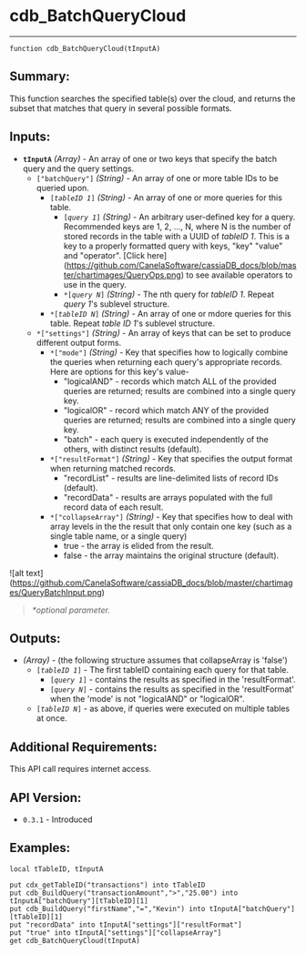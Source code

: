 # cdb_BatchQueryCloud
---
```
function cdb_BatchQueryCloud(tInputA)
```
## Summary:
This function searches the specified table(s) over the cloud, and returns the subset that matches that query in several possible formats.

## Inputs:
* **`tInputA`** *(Array)* - An array of one or two keys that specify the batch query and the query settings.
	* `["batchQuery"]` *(String)* - An array of one or more table IDs to be queried upon.
  		* `[`*`tableID 1`*`]` *(String)* - An array of one or more queries for this table.
  			* `[`*`query 1`*`]` *(String)* - An arbitrary user-defined key for a query. Recommended keys are 1, 2, ..., N, where N is the number of stored records in the table with a UUID of *tableID 1*. This is a key to a properly formatted query with keys, "key" "value" and "operator". [Click here] (https://github.com/CanelaSoftware/cassiaDB_docs/blob/master/chartimages/QueryOps.png) to see available operators to use in the query.
  			* `*[`*`query N`*`]` *(String)* - The nth query for *tableID 1*. Repeat *query 1*'s sublevel structure.
 		* `*[`*`tableID N`*`]` *(String)* - An array of one or mdore queries for this table. Repeat *table ID 1*'s sublevel structure.
	* `*["settings"]` *(String)* - An array of keys that can be set to produce different output forms.
 		* `*["mode"]` *(String)* - Key that specifies how to logically combine the queries when returning each query's appropriate records. Here are options for this key's value-
 			- "logicalAND" - records which match ALL of the provided queries are returned; results are combined into a single query key.
 			- "logicalOR" - record which match ANY of the provided queries are returned; results are combined into a single query key.
 			- "batch" - each query is executed independently of the others, with distinct results (default).
 		* `*["resultFormat"]` *(String)* - Key that specifies the output format when returning matched records.
 			- "recordList" - results are line-delimited lists of record IDs (default).
 			- "recordData" - results are arrays populated with the full record data of each result.
 		* `*["collapseArray"]` *(String)* - Key that specifies how to deal with array levels in the the result that only contain one key (such as a single table name, or a single query)
 			- true - the array is elided from the result.
 			- false - the array maintains the original structure (default).

![alt text] (https://github.com/CanelaSoftware/cassiaDB_docs/blob/master/chartimages/QueryBatchInput.png)

> _*optional parameter._

## Outputs:
* *(Array)* - (the following structure assumes that collapseArray is 'false')
	* `[`*`tableID 1`*`]` - The first tableID containing each query for that table.
		* `[`*`query 1`*`]` - contains the results as specified in the 'resultFormat'.
		* `[`*`query N`*`]` - contains the results as specified in the 'resultFormat' when the 'mode' is not "logicalAND" or "logicalOR".
	* `[`*`tableID N`*`]` - as above, if queries were executed on multiple tables at once.

## Additional Requirements:
This API call requires internet access.
	
## API Version:
* `0.3.1` - Introduced

## Examples:
```
local tTableID, tInputA

put cdx_getTableID("transactions") into tTableID
put cdb_BuildQuery("transactionAmount",">","25.00") into tInputA["batchQuery"][tTableID][1]
put cdb_BuildQuery("firstName","=","Kevin") into tInputA["batchQuery"][tTableID][1]
put "recordData" into tInputA["settings"]["resultFormat"]
put "true" into tInputA["settings"]["collapseArray"]
get cdb_BatchQueryCloud(tInputA)
```